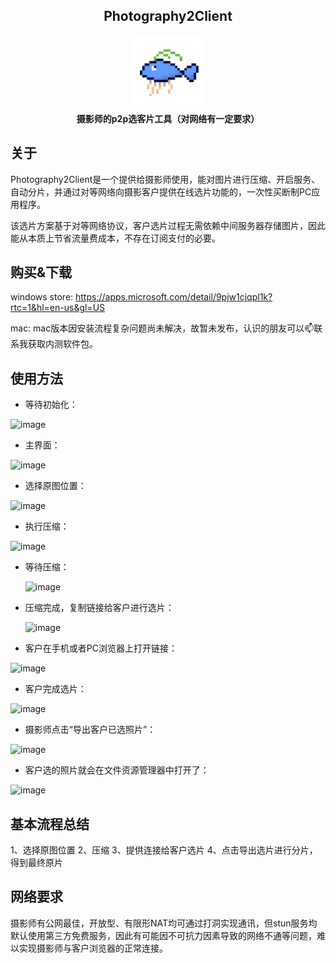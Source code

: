 <h2 align="center">Photography2Client</h2>
<div align="center">
  <img src="./512icon.png" width="120" height="120" />
  <br />
  <b>摄影师的p2p选客片工具（对网络有一定要求）</b>
  <br />
</div>

## 关于
Photography2Client是一个提供给摄影师使用，能对图片进行压缩、开启服务、自动分片，并通过对等网络向摄影客户提供在线选片功能的，一次性买断制PC应用程序。

该选片方案基于对等网络协议，客户选片过程无需依赖中间服务器存储图片，因此能从本质上节省流量费成本，不存在订阅支付的必要。

## 购买&下载

windows store: https://apps.microsoft.com/detail/9pjw1cjqpl1k?rtc=1&hl=en-us&gl=US

mac: mac版本因安装流程复杂问题尚未解决，故暂未发布，认识的朋友可以📫联系我获取内测软件包。

## 使用方法

- 等待初始化：
  
![image](https://github.com/SteveWooo/photography2client/assets/12856960/8bbf385a-ddb4-4d5b-bf4b-6ecd48082245)

- 主界面：
  
![image](https://github.com/SteveWooo/photography2client/assets/12856960/d699009e-ff9b-4530-a751-d465572d9500)

- 选择原图位置：
  
![image](https://github.com/SteveWooo/photography2client/assets/12856960/cd31daf4-c34c-47d7-9cd3-d8ed6a583251)

- 执行压缩：
  
![image](https://github.com/SteveWooo/photography2client/assets/12856960/3a973f65-7354-43e2-ae35-b2b8c1aaec2c)

- 等待压缩：
  
  ![image](https://github.com/SteveWooo/photography2client/assets/12856960/c33e9d28-1833-4ba7-9e50-6184ba1e474a)

- 压缩完成，复制链接给客户进行选片：

  ![image](https://github.com/SteveWooo/photography2client/assets/12856960/1af20778-0f55-42a0-bc25-7cff222502de)

- 客户在手机或者PC浏览器上打开链接：
  
![image](https://github.com/SteveWooo/photography2client/assets/12856960/f555d5e3-a958-4390-94b8-0f6fe560bdcd)

- 客户完成选片：
  
![image](https://github.com/SteveWooo/photography2client/assets/12856960/9ce7af83-5785-4f83-ab99-9046f5786218)

- 摄影师点击“导出客户已选照片”：
  
![image](https://github.com/SteveWooo/photography2client/assets/12856960/f2eb1d55-d283-4eff-9991-04d8d39c2e27)

- 客户选的照片就会在文件资源管理器中打开了：

![image](https://github.com/SteveWooo/photography2client/assets/12856960/75c1fea6-fa2d-4f42-b701-ab272ccbda6d)

## 基本流程总结

1、选择原图位置
2、压缩
3、提供连接给客户选片
4、点击导出选片进行分片，得到最终原片

## 网络要求

摄影师有公网最佳，开放型、有限形NAT均可通过打洞实现通讯，但stun服务均默认使用第三方免费服务，因此有可能因不可抗力因素导致的网络不通等问题，难以实现摄影师与客户浏览器的正常连接。

